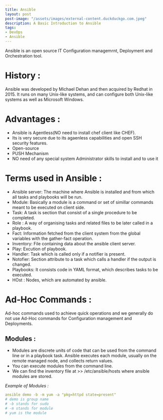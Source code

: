 ```yaml
---
title: Ansible
layout: post
post-image: "/assets/images/external-content.duckduckgo.com.jpeg"
description: A Basic Introduction to Ansible
tags:
- DevOps
- Ansible
---
```


Ansible is an open source  IT Configuration managemrnt, Deployment and Orchestration tool.

# History :
Ansible was developed by Michael Dehan and then acquired by Redhat in 2015. It runs on many Unix-like systems, and can configure both Unix-like systems as well as Microsoft Windows. 
# Advantages :
* Ansible is Agentless(NO need to install chef client like CHEF).
* Its is very secure due to its agaenless capabilities and open SSH security features.
* Open-source
* PUSH Mechanism
* NO need of any special system Administrator skills to install and to use it 

# Terms used in Ansible : 
* Ansible server: The machine where Ansible is installed and from which all tasks and playbooks will be run.
* Module: Basically a module is a command or set of simillar commands meant to be executed on client side.
* Task: A task is section that consist of a single procedure to be completed.
* Role : A way of organising tasks and related files to be later called in a playbook.
* Fact: Information fetched from the client system from the global variables with the gather-fact operation.
* Inventory: File containing data about the ansible client server.
* Play: Excution of playbook.
* Handler: Task which is called only if a notifier is present.
* Notofier: Section attribute to a task which calls a handler if the output is changed.
* Playbooks: It consists code in YAML format, which describes tasks to be executed.
* HOst : Nodes, which are automated by ansible.

# Ad-Hoc Commands :
Ad-hoc commands used to achieve quick operations and we generally do not use Ad-Hoc commands for Configuration management and Deployments.

## Modules : 
* Modules are discrete units of code that can be used from the command line or in a playbook task. Ansible executes each module, usually on the remote managed node, and collects return values.
* You can execute modules from the command line.
* We can find the inventory file at >> /etc/ansible/hosts where ansible modules are stored.

*Example of Modules :*

```yaml
ansible demo -b -m yum -a "pkg=httpd state=present"  
# demo is group name
# -b stands for sudo 
# -m stands for module
# yum is the module 
```